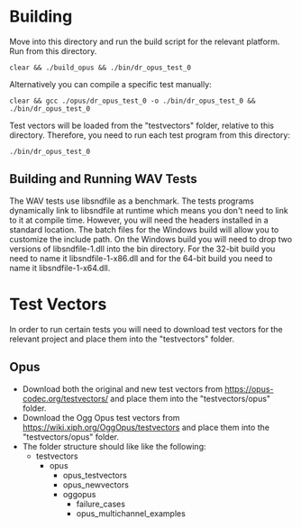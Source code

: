 Building
========
Move into this directory and run the build script for the relevant platform. Run from this directory.

    clear && ./build_opus && ./bin/dr_opus_test_0
    
Alternatively you can compile a specific test manually:

    clear && gcc ./opus/dr_opus_test_0 -o ./bin/dr_opus_test_0 && ./bin/dr_opus_test_0
    
Test vectors will be loaded from the "testvectors" folder, relative to this directory. Therefore, you need to run
each test program from this directory:

    ./bin/dr_opus_test_0
    
    
Building and Running WAV Tests
------------------------------
The WAV tests use libsndfile as a benchmark. The tests programs dynamically link to libsndfile at runtime which
means you don't need to link to it at compile time. However, you will need the headers installed in a standard
location. The batch files for the Windows build will allow you to customize the include path. On the Windows build
you will need to drop two versions of libsndfile-1.dll into the bin directory. For the 32-bit build you need to
name it libsndfile-1-x86.dll and for the 64-bit build you need to name it libsndfile-1-x64.dll.
    

Test Vectors
============
In order to run certain tests you will need to download test vectors for the relevant project and place them into the
"testvectors" folder.

Opus
----
- Download both the original and new test vectors from https://opus-codec.org/testvectors/ and place them into
  the "testvectors/opus" folder.
- Download the Ogg Opus test vectors from https://wiki.xiph.org/OggOpus/testvectors and place them into the
  "testvectors/opus" folder.
- The folder structure should like like the following:
  - testvectors
    - opus
      - opus_testvectors
      - opus_newvectors
      - oggopus
        - failure_cases
        - opus_multichannel_examples